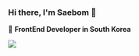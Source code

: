 ### Hi there, I'm Saebom 👋

🚀 **FrontEnd Developer in South Korea**

<a href="https://velog.io/@kirin" ><img src="https://img.shields.io/badge/Tech%20Blog-11B48A?style=flat-square&logo=Vimeo&logoColor=white&link=https://velog.io/@new_wisdom"/></a>

